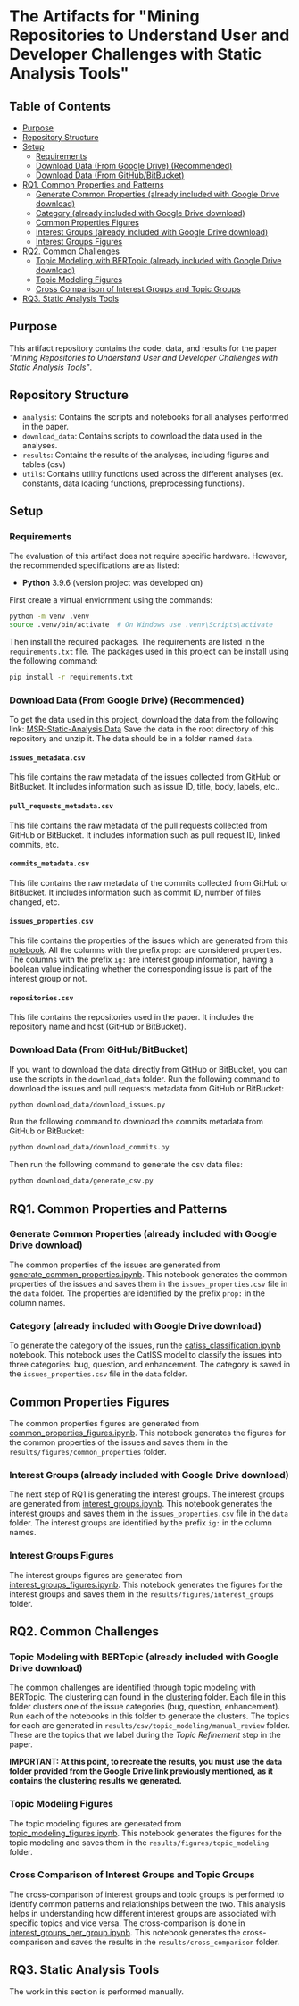 # The Artifacts for "Mining Repositories to Understand User and Developer Challenges with Static Analysis Tools"

## Table of Contents
- [Purpose](##purpose)
- [Repository Structure](##repository-structure)
- [Setup](##setup)
    - [Requirements](###requirements)
    - [Download Data (From Google Drive) (Recommended)](###download-data-from-google-drive-recommended)
    - [Download Data (From GitHub/BitBucket)](###download-data-from-githubbitbucket)
- [RQ1. Common Properties and Patterns](##rq1-common-properties-and-patterns)
    - [Generate Common Properties (already included with Google Drive download)](###generate-common-properties-already-included-with-google-drive-download)
    - [Category (already included with Google Drive download)](###category-already-included-with-google-drive-download)
    - [Common Properties Figures](###common-properties-figures)
    - [Interest Groups (already included with Google Drive download)](###interest-groups-already-included-with-google-drive-download)
    - [Interest Groups Figures](###interest-groups-figures)
- [RQ2. Common Challenges](##rq2-common-challenges)
    - [Topic Modeling with BERTopic (already included with Google Drive download)](###topic-modeling-with-bertopic-already-included-with-google-drive-download)
    - [Topic Modeling Figures](###topic-modeling-figures)
    - [Cross Comparison of Interest Groups and Topic Groups](###cross-comparison-of-interest-groups-and-topic-groups)
- [RQ3. Static Analysis Tools](##rq3-static-analysis-tools)

## Purpose
This artifact repository contains the code, data, and results for the paper *"Mining Repositories to Understand User and Developer Challenges with Static Analysis Tools"*.

## Repository Structure
- `analysis`: Contains the scripts and notebooks for all analyses performed in the paper.
- `download_data`: Contains scripts to download the data used in the analyses.
- `results`: Contains the results of the analyses, including figures and tables (csv)
- `utils`: Contains utility functions used across the different analyses (ex. constants, data loading functions, preprocessing functions).



## Setup
### Requirements
The evaluation of this artifact does not require specific hardware. However, the recommended specifications are as listed:
- **Python** 3.9.6 (version project was developed on)

First create a virtual enviornment using the commands:
```bash
python -m venv .venv
source .venv/bin/activate  # On Windows use .venv\Scripts\activate
```
Then install the required packages. The requirements are listed in the `requirements.txt` file.
The packages used in this project can be install using the following command:
```bash
pip install -r requirements.txt
```

### Download Data (From Google Drive) (Recommended)
To get the data used in this project, download the data from the following link:
[MSR-Static-Analysis Data](https://drive.google.com/file/d/12cIILySkvsyZYdkrPSwRWKQaI0dDLTKq/view?usp=sharing)
Save the data in the root directory of this repository and unzip it. The data should be in a folder named `data`.

#### `issues_metadata.csv`
This file contains the raw metadata of the issues collected from GitHub or BitBucket. It includes information such as issue ID, title, body, labels, etc..

#### `pull_requests_metadata.csv`
This file contains the raw metadata of the pull requests collected from GitHub or BitBucket. It includes information such as pull request ID, linked commits, etc.

#### `commits_metadata.csv`
This file contains the raw metadata of the commits collected from GitHub or BitBucket. It includes information such as commit ID, number of files changed, etc.

#### `issues_properties.csv`
This file contains the properties of the issues which are generated from this [notebook](./analysis/common_properties/generate_common_properties.ipynb). All the columns with the prefix `prop:` are considered properties. The columns with the prefix `ig:` are interest group information, having a boolean value indicating whether the corresponding issue is part of the interest group or not.

#### `repositories.csv`
This file contains the repositories used in the paper. It includes the repository name and host (GitHub or BitBucket).

### Download Data (From GitHub/BitBucket)
If you want to download the data directly from GitHub or BitBucket, you can use the scripts in the `download_data` folder.
Run the following command to download the issues and pull requests metadata from GitHub or BitBucket:
```bash
python download_data/download_issues.py
```
Run the following command to download the commits metadata from GitHub or BitBucket:
```bash
python download_data/download_commits.py
```
Then run the following command to generate the csv data files:
```bash
python download_data/generate_csv.py
```

## RQ1. Common Properties and Patterns
### Generate Common Properties (already included with Google Drive download)
The common properties of the issues are generated from [generate_common_properties.ipynb](./analysis/common_properties/generate_common_properties.ipynb). This notebook generates the common properties of the issues and saves them in the `issues_properties.csv` file in the `data` folder. The properties are identified by the prefix `prop:` in the column names.
### Category (already included with Google Drive download)
To generate the category of the issues, run the [catiss_classification.ipynb](./analysis/catiss_classification/catiss_classification.ipynb) notebook. This notebook uses the CatISS model to classify the issues into three categories: bug, question, and enhancement. The category is saved in the `issues_properties.csv` file in the `data` folder.

## Common Properties Figures
The common properties figures are generated from [common_properties_figures.ipynb](./analysis/common_properties/common_properties_figures.ipynb). This notebook generates the figures for the common properties of the issues and saves them in the `results/figures/common_properties` folder.

### Interest Groups (already included with Google Drive download)
The next step of RQ1 is generating the interest groups. The interest groups are generated from [interest_groups.ipynb](./analysis/interest_groups/interest_groups.ipynb). This notebook generates the interest groups and saves them in the `issues_properties.csv` file in the `data` folder. The interest groups are identified by the prefix `ig:` in the column names.

### Interest Groups Figures
The interest groups figures are generated from [interest_groups_figures.ipynb](./analysis/interest_groups/interest_groups_figures.ipynb). This notebook generates the figures for the interest groups and saves them in the `results/figures/interest_groups` folder.

## RQ2. Common Challenges
### Topic Modeling with BERTopic (already included with Google Drive download)
The common challenges are identified through topic modeling with BERTopic. The clustering can found in the [clustering](./analysis/topic_modeling/clustering) folder. Each file in this folder clusters one of the issue categories (bug, question, enhancement). Run each of the notebooks in this folder to generate the clusters. The topics for each are generated in `results/csv/topic_modeling/manual_review` folder. These are the topics that we label during the *Topic Refinement* step in the paper.

**IMPORTANT: At this point, to recreate the results, you must use the `data` folder provided from the Google Drive link previously mentioned, as it contains the clustering results we generated.**

### Topic Modeling Figures
The topic modeling figures are generated from [topic_modeling_figures.ipynb](./analysis/topic_modeling/topic_modeling_figures.ipynb). This notebook generates the figures for the topic modeling and saves them in the `results/figures/topic_modeling` folder.

### Cross Comparison of Interest Groups and Topic Groups
The cross-comparison of interest groups and topic groups is performed to identify common patterns and relationships between the two. This analysis helps in understanding how different interest groups are associated with specific topics and vice versa. The cross-comparison is done in [interest_groups_per_group.ipynb](./analysis/cross_comparison/interest_groups_per_group.ipynb). This notebook generates the cross-comparison and saves the results in the `results/cross_comparison` folder.

## RQ3. Static Analysis Tools
The work in this section is performed manually.